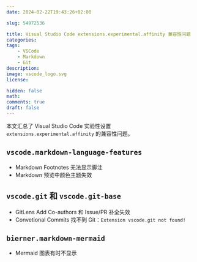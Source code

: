 ```yaml
---
date: 2024-02-22T19:43:26+02:00

slug: 54972536

title: Visual Studio Code extensions.experimental.affinity 兼容性问题
categories:
tags:
    - VSCode
    - Markdown
    - Git
description:
image: vscode_logo.svg
license:

hidden: false
math:
comments: true
draft: false
---
```


本文汇总了 Visual Studio Code 实验性设置 `extensions.experimental.affinity` 的兼容性问题。
<!--more-->

## `vscode.markdown-language-features`

- Markdown Footnotes 无法显示脚注
- Markdown 预览中颜色主题失效

## `vscode.git` 和 `vscode.git-base`

- GitLens Add Co-authors 和 Issue/PR 补全失效
- Convetional Commits 找不到 Git：`Extension vscode.git not found!`

## `bierner.markdown-mermaid`

- Mermaid 图表有时不显示
